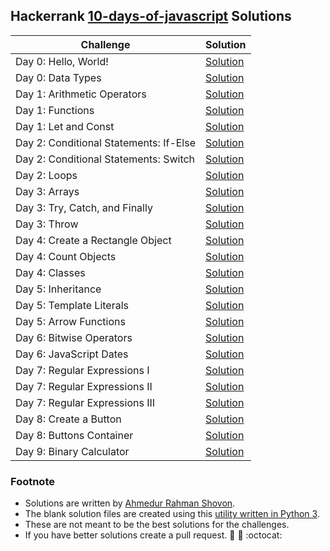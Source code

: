 ## Hackerrank [10-days-of-javascript](https://www.hackerrank.com/domains/tutorials/10-days-of-javascript) Solutions

| Challenge | Solution |
| --- | --- |
| Day 0: Hello, World! | [Solution](solutions/Day0_HelloWorld) |
| Day 0: Data Types | [Solution](solutions/Day0_DataTypes) |
| Day 1: Arithmetic Operators | [Solution](solutions/Day1_ArithmeticOperators) |
| Day 1: Functions | [Solution](solutions/Day1_Functions) |
| Day 1: Let and Const | [Solution](solutions/Day1_LetandConst) |
| Day 2: Conditional Statements: If-Else | [Solution](solutions/Day2_ConditionalStatementsIfElse) |
| Day 2: Conditional Statements: Switch | [Solution](solutions/Day2_ConditionalStatementsSwitch) |
| Day 2: Loops | [Solution](solutions/Day2_Loops) |
| Day 3: Arrays | [Solution](solutions/Day3_Arrays) |
| Day 3: Try, Catch, and Finally | [Solution](solutions/Day3_TryCatchandFinally) |
| Day 3: Throw | [Solution](solutions/Day3_Throw) |
| Day 4: Create a Rectangle Object | [Solution](solutions/Day4_CreateaRectangleObject) |
| Day 4: Count Objects | [Solution](solutions/Day4_CountObjects) |
| Day 4: Classes | [Solution](solutions/Day4_Classes) |
| Day 5: Inheritance | [Solution](solutions/Day5_Inheritance) |
| Day 5: Template Literals | [Solution](solutions/Day5_TemplateLiterals) |
| Day 5: Arrow Functions | [Solution](solutions/Day5_ArrowFunctions) |
| Day 6: Bitwise Operators | [Solution](solutions/Day6_BitwiseOperators) |
| Day 6: JavaScript Dates | [Solution](solutions/Day6_JavaScriptDates) |
| Day 7: Regular Expressions I | [Solution](solutions/Day7_RegularExpressionsI) |
| Day 7: Regular Expressions II | [Solution](solutions/Day7_RegularExpressionsII) |
| Day 7: Regular Expressions III | [Solution](solutions/Day7_RegularExpressionsIII) |
| Day 8: Create a Button | [Solution](solutions/Day8_CreateaButton) |
| Day 8: Buttons Container | [Solution](solutions/Day8_ButtonsContainer) |
| Day 9: Binary Calculator | [Solution](solutions/Day9_BinaryCalculator) |

### Footnote
- Solutions are written by [Ahmedur Rahman Shovon](https://arshovon.com).
- The blank solution files are created using this [utility written in Python 3](HackerrankUtility/Utility.py).
- These are not meant to be the best solutions for the challenges.
- If you have better solutions create a pull request. :dart: :muscle: :octocat:

